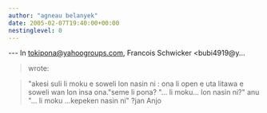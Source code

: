 ```yaml
---
author: "agneau belanyek"
date: 2005-02-07T19:40:00+00:00
nestinglevel: 0
---
```

\---
 In [tokipona@yahoogroups.com](mailto://tokipona@yahoogroups.com), Francois Schwicker <bubi4919@y...
>wrote:

> "akesi suli li moku e soweli lon nasin ni : ona li open e uta litawa e soweli wan lon insa ona."seme li pona? "... li moku... lon nasin ni?" anu "... li moku ...kepeken nasin ni" ?jan Anjo